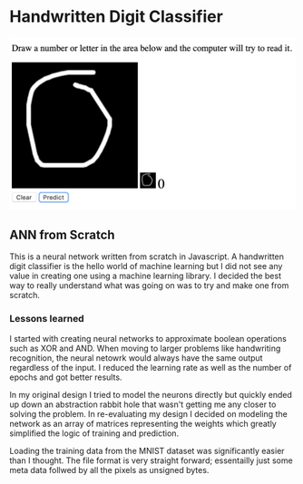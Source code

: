 # Handwritten Digit Classifier

![Screenshot](ann_screenshot.png)

## ANN from Scratch

This is a neural network written from scratch in Javascript. A handwritten digit
classifier is the hello world of machine learning but I did not see any value in
creating one using a machine learning library. I decided the best way to really
understand what was going on was to try and make one from scratch.

### Lessons learned

I started with creating neural networks to approximate boolean operations such
as XOR and AND. When moving to larger problems like handwriting recognition, the
neural netowrk would always have the same output regardless of the input. I reduced
the learning rate as well as the number of epochs and got better results.

In my original design I tried to model the neurons directly but quickly ended up
down an abstraction rabbit hole that wasn't getting me any closer to solving the
problem. In re-evaluating my design I decided on modeling the network as an array
of matrices representing the weights which greatly simplified the logic of training
and prediction.

Loading the training data from the MNIST dataset was significantly easier than I
thought. The file format is very straight forward; essentailly just some meta data
follwed by all the pixels as unsigned bytes.